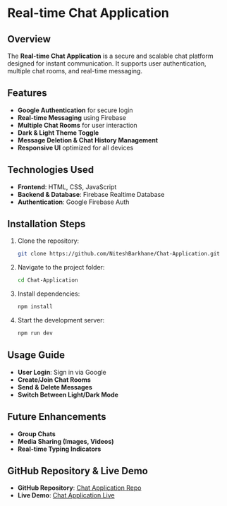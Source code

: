 # Real-time Chat Application

## Overview
The **Real-time Chat Application** is a secure and scalable chat platform designed for instant communication. It supports user authentication, multiple chat rooms, and real-time messaging.

## Features
- **Google Authentication** for secure login
- **Real-time Messaging** using Firebase
- **Multiple Chat Rooms** for user interaction
- **Dark & Light Theme Toggle**
- **Message Deletion & Chat History Management**
- **Responsive UI** optimized for all devices

## Technologies Used
- **Frontend**: HTML, CSS, JavaScript
- **Backend & Database**: Firebase Realtime Database
- **Authentication**: Google Firebase Auth

## Installation Steps
1. Clone the repository:
   ```sh
   git clone https://github.com/NiteshBarkhane/Chat-Application.git
   ```
2. Navigate to the project folder:
   ```sh
   cd Chat-Application
   ```
3. Install dependencies:
   ```sh
   npm install
   ```
4. Start the development server:
   ```sh
   npm run dev
   ```

## Usage Guide
- **User Login**: Sign in via Google
- **Create/Join Chat Rooms**
- **Send & Delete Messages**
- **Switch Between Light/Dark Mode**

## Future Enhancements
- **Group Chats**
- **Media Sharing (Images, Videos)**
- **Real-time Typing Indicators**

## GitHub Repository & Live Demo
- **GitHub Repository**: [Chat Application Repo](https://github.com/NiteshBarkhane/Chat-Application)
- **Live Demo**: [Chat Application Live](https://chat-application-68a84.web.app/)
